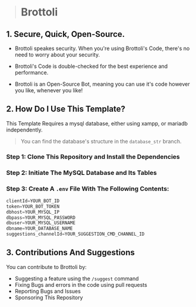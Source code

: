 > # Brottoli

## 1. Secure, Quick, Open-Source.

- Brottoli speakes security. When you're using Brottoli's Code, there's no need to worry about your security.

- Brottoli's Code is double-checked for the best experience and performance.

- Brottoli is an Open-Source Bot, meaning you can use it's code however you like, whenever you like!


## 2. How Do I Use This Template?

This Template Requires a mysql database, either using xampp, or mariadb independently.

> You can find the database's structure in the `database_str` branch.

### Step 1: Clone This Repository and Install the Dependencies  
### Step 2: Initiate The MySQL Database and Its Tables  
### Step 3: Create A `.env` File With The Following Contents:

```js
clientId=YOUR_BOT_ID
token=YOUR_BOT_TOKEN
dbhost=YOUR_MYSQL_IP
dbpass=YOUR_MYSQL_PASSWORD
dbuser=YOUR_MYSQL_USERNAME
dbname=YOUR_DATABASE_NAME
suggestions_channelId=YOUR_SUGGESTION_CMD_CHANNEL_ID
```  

## 3. Contributions And Suggestions

You can contribute to Brottoli by:
- Suggesting a feature using the `/suggest` command
- Fixing Bugs and errors in the code using pull requests
- Reporting Bugs and Issues
- Sponsoring This Repository